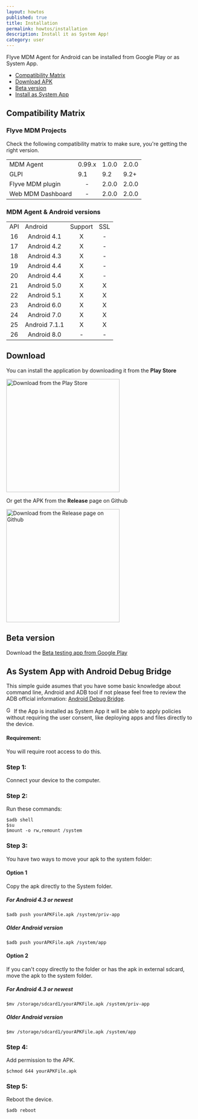 ```yaml
---
layout: howtos
published: true
title: Installation
permalink: howtos/installation
description: Install it as System App!
category: user
---
```


Flyve MDM Agent for Android can be installed from Google Play or as System App.

* [Compatibility Matrix](#matrix)
* [Download APK](#download)
* [Beta version](#beta-version)
* [Install as System App](#system-app)

## <a name="matrix"></a> Compatibility Matrix

### Flyve MDM Projects

Check the following compatibility matrix to make sure, you're getting the right version.

<table class="zebra-table">
    <tr>
        <td>MDM Agent</td>
        <td>0.99.x</td>
        <td>1.0.0</td>
        <td>2.0.0</td>
    </tr>
    <tr>
        <td>GLPI</td>
        <td>9.1</td>
        <td>9.2</td>
        <td>9.2+</td>
    </tr>
    <tr>
        <td>Flyve MDM plugin</td>
        <td align="center">-</td>
        <td>2.0.0</td>
        <td>2.0.0</td>
    </tr>
    <tr>
        <td>Web MDM Dashboard</td>
        <td align="center">-</td>
        <td>2.0.0</td>
        <td>2.0.0</td>
    </tr>
</table>

### MDM Agent & Android versions

<table class="zebra-table">
    <tr>
        <td>API</td>
        <td>Android</td>
        <td>Support</td>
        <td>SSL</td>
    </tr>
    <tr>
        <td align="center">16</td>
        <td align="center">Android 4.1</td>
        <td align="center">X</td>
        <td align="center">-</td>
    </tr>
    <tr>
        <td align="center">17</td>
        <td align="center">Android 4.2</td>
        <td align="center">X</td>
        <td align="center">-</td>
    </tr>
    <tr>
        <td align="center">18</td>
        <td align="center">Android 4.3</td>
        <td align="center">X</td>
        <td align="center">-</td>
    </tr>
    <tr>
        <td align="center">19</td>
        <td align="center">Android 4.4</td>
        <td align="center">X</td>
        <td align="center">-</td>
    </tr>
    <tr>
        <td align="center">20</td>
        <td align="center">Android 4.4</td>
        <td align="center">X</td>
        <td align="center">-</td>
    </tr>
    <tr>
        <td align="center">21</td>
        <td align="center">Android 5.0</td>
        <td align="center">X</td>
        <td align="center">X</td>
    </tr>
    <tr>
        <td align="center">22</td>
        <td align="center">Android 5.1</td>
        <td align="center">X</td>
        <td align="center">X</td>
    </tr>
    <tr>
        <td align="center">23</td>
        <td align="center">Android 6.0</td>
        <td align="center">X</td>
        <td align="center">X</td>
    </tr>
    <tr>
        <td align="center">24</td>
        <td align="center">Android 7.0</td>
        <td align="center">X</td>
        <td align="center">X</td>
    </tr>
    <tr>
        <td align="center">25</td>
        <td align="center">Android 7.1.1</td>
        <td align="center">X</td>
        <td align="center">X</td>
    </tr>
    <tr>
        <td align="center">26</td>
        <td align="center">Android 8.0</td>
        <td align="center">-</td>
        <td align="center">-</td>
    </tr>
</table>

## Download

You can install the application by downloading it from the **Play Store**

<a href="https://play.google.com/store/apps/details?id=org.flyve.mdm.agent" target="_blank"><img src="https://user-images.githubusercontent.com/663460/26973322-4ddf78a4-4d16-11e7-8b58-4c03b4bc2490.png" width="300" alt="Download from the Play Store"></a>

<!--Or from **F-Droid**

<a href="" target="_blank"><img src="https://camo.githubusercontent.com/f9574a79e3fe61202392c44e55f0bdab261a9561/68747470733a2f2f662d64726f69642e6f72672f62616467652f6765742d69742d6f6e2e706e67" width="300" alt="Download from the F-Droid"></a>-->

Or get the APK from the **Release** page on Github

<a href="https://github.com/flyve-mdm/android-mdm-agent/releases" target="_blank"><img src="https://user-images.githubusercontent.com/663460/26973090-f8fdc986-4d14-11e7-995a-e7c5e79ed925.png" width="300" alt="Download from the Release page on Github"></a>

## Beta version

Download the [Beta testing app from Google Play](https://play.google.com/apps/testing/org.flyve.mdm.agent)

## <a name="system-app"></a>As System App with Android Debug Bridge

This simple guide asumes that you have some basic knowledge about command line, Android and ADB tool if not please feel free to review the ADB official information: [Android Debug Bridge](https://developer.android.com/studio/command-line/adb.html?hl=es-419).

<img src="{{ '/images/picto-information.png' | absolute_url }}" alt="Good to know: " height="16px">  If the App is installed as System App it will be able to apply policies without requiring the user consent, like deploying apps and files directly to the device.

#### Requirement:

You will require root access to do this.

### Step 1:

Connect your device to the computer.

### Step 2:

Run these commands:

```shell
$adb shell
$su
$mount -o rw,remount /system
```

### Step 3:

You have two ways to move your apk to the system folder:

#### Option 1

Copy the apk directly to the System folder.

##### For Android 4.3 or newest

```shell
$adb push yourAPKFile.apk /system/priv-app
```

##### Older Android version

```shell
$adb push yourAPKFile.apk /system/app
```

#### Option 2

If you can't copy directly to the folder or has the apk in external sdcard, move the apk to the system folder.

##### For Android 4.3 or newest

```shell
$mv /storage/sdcard1/yourAPKFile.apk /system/priv-app
```

##### Older Android version

```shell
$mv /storage/sdcard1/yourAPKFile.apk /system/app
```

### Step 4:

Add permission to the APK.

```shell
$chmod 644 yourAPKFile.apk
```

### Step 5:

Reboot the device.

```shell
$adb reboot
```